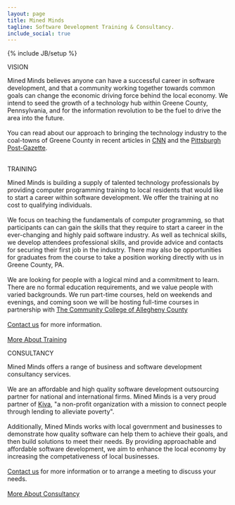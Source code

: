 ```yaml
---
layout: page
title: Mined Minds
tagline: Software Development Training & Consultancy.
include_social: true
---
```

{% include JB/setup %}

<section id="research" class="centered">
  <p class="section-title"><span>VISION</span></p>
    Mined Minds believes anyone can have a successful career in software development, and that a community working together towards common goals can change the economic driving force behind the local economy. We intend to seed the growth of a technology hub within Greene County, Pennsylvania, and for the information revolution to be the fuel to drive the area into the future.
    <br><br>
    You can read about our approach to bringing the technology industry to the coal-towns of Greene County in recent articles in <a href="http://money.cnn.com/2016/04/22/news/economy/coal-workers-computer-coders/index.html">CNN</a> and the <a href="http://newsinteractive.post-gazette.com/coal-towns/">Pittsburgh Post-Gazette</a>.
    <br><br> 
  <p class="section-title"><span>TRAINING</span></p>
    Mined Minds is building a supply of talented technology professionals by providing computer programming training to local residents that would like to start a career within software development. We offer the training at no cost to qualifying individuals.<br><br>
    We focus on teaching the fundamentals of computer programming, so that participants can can gain the skills that they require to start a career in the ever-changing and highly paid software industry. As well as technical skills, we develop attendees professional skills, and provide advice and contacts for securing their first job in the industry. There may also be opportunities for graduates from the course to take a position working directly with us in Greene County, PA. 
    <br><br>
    We are looking for people with a logical mind and a commitment to learn. There are no formal education requirements, and we value people with varied backgrounds. We run part-time courses, held on weekends and evenings, and coming soon we will be hosting full-time courses in partnership with <a href="https://www.ccac.edu/">The Community College of Allegheny County</a>
    <br><br>
    <a href="contact.html">Contact us</a> for more information.<br><br>
    <div class="more">
      <a href="training.html" class="button">More About Training</a>
    </div>
    <p class="section-title"><span>CONSULTANCY</span></p>
    Mined Minds offers a range of business and software development consultancy services. 
    <br><br>
    We are an affordable and high quality software development outsourcing partner for national and international firms. Mined Minds is a very proud partner of <a href="https://www.kiva.org/">Kiva</a>, "a non-profit organization with a mission to connect people through lending to alleviate poverty". 
    <br><br>
    Additionally, Mined Minds works with local government and businesses to demonstrate how quality software can help them to achieve their goals, and then build solutions to meet their needs. By providing approachable and affordable software development, we aim to enhance the local economy by increasing the competativeness of local businesses.
    <br><br>
    <a href="contact.html">Contact us</a> for more information or to arrange a meeting to discuss your needs.<br><br>
    <div class="more">
      <a href="consultancy.html" class="button">More About Consultancy</a>
    </div>
 </section>

